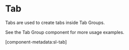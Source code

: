 # Tab

Tabs are used to create tabs inside Tab Groups.

See the Tab Group component for more usage examples.

[component-metadata:sl-tab]